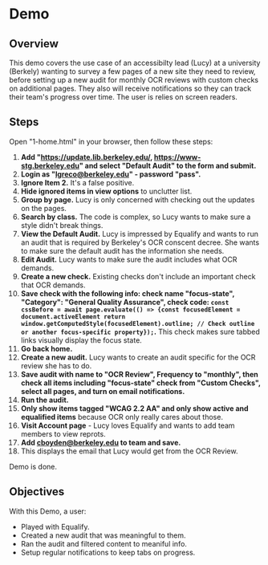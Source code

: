 # Demo 

## Overview

This demo covers the use case of an accessibilty lead (Lucy) at a university (Berkely) wanting to survey a few pages of a new site they need to review, before setting up a new audit for monthly OCR reviews with custom checks on additional pages. They also will receive notifications so they can track their team's progress over time. The user is relies on screen readers.


## Steps
Open "1-home.html" in your browser, then follow these steps:

1. **Add "https://update.lib.berkeley.edu/, https://www-stg.berkeley.edu" and select "Default Audit" to the form and submit.**
2. **Login as "lgreco@berkeley.edu" - password "pass".**
3. **Ignore Item 2.** It's a false positive.
4. **Hide ignored items in view options** to unclutter list.
5. **Group by page.** Lucy is only concerned with checking out the updates on the pages.
6. **Search by class.** The code is complex, so Lucy wants to make sure a style didn't break things.
7. **View the Default Audit.** Lucy is impressed by Equalify and wants to run an audit that is required by Berkeley's OCR conscent decree. She wants to make sure the default audit has the information she needs.
8. **Edit Audit.** Lucy wants to make sure the audit includes what OCR demands.
9. **Create a new check.** Existing checks don't include an important check that OCR demands.
10. **Save check with the following info: check name "focus-state", "Category": "General Quality Assurance", check code: `const cssBefore = await page.evaluate(() => {const focusedElement = document.activeElement return window.getComputedStyle(focusedElement).outline; // Check outline or another focus-specific property});`.** This check makes sure tabbed links visually display the focus state.
11. **Go back home.**
12. **Create a new audit.** Lucy wants to create an audit specific for the OCR review she has to do.
13. **Save audit with name to "OCR Review", Frequency to "monthly", then check all items including "focus-state" check from "Custom Checks", select all pages, and turn on email notifications.**
14. **Run the audit.**
15. **Only show items tagged "WCAG 2.2 AA" and only show active and equalified items** because OCR only really cares about those.
16. **Visit Account page** - Lucy loves Equalify and wants to add team members to view reprots.
17. **Add cboyden@berkeley.edu to team and save.** 
18. This displays the email that Lucy would get from the OCR Review.

Demo is done.

## Objectives
With this Demo, a user:
- Played with Equalify.
- Created a new audit that was meaningful to them.
- Ran the audit and filtered content to meaniful info.
- Setup regular notifications to keep tabs on progress.